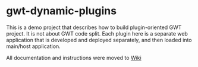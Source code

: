 gwt-dynamic-plugins
===================

This is a demo project that describes how to build plugin-oriented GWT project. It is not about GWT code split. 
Each plugin here is a separate web application that is developed and deployed separately, and then loaded into main/host application.

All documentation and instructions were moved to [Wiki](wiki)
